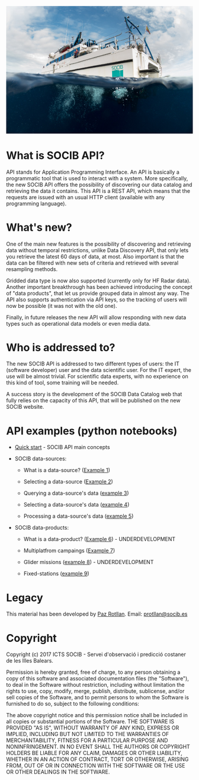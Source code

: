 
<img src="/images/bg-masthead3.jpg" alt="SOCIB">

# What is SOCIB API?

API stands for Application Programming Interface. An API is basically a programmatic tool that is used to interact with a system. More specifically, the new SOCIB API offers the possibility of discovering our data catalog and retrieving the data it contains. This API is a REST API, which means that the requests are issued with an usual HTTP client (available with any programming language). 

# What's new?

One of the main new features is the possibility of discovering and retrieving data without temporal restrictions, unlike Data Discovery API, that only lets you retrieve the latest 60 days of data, at most. Also important is that the data can be filtered with new sets of criteria and retrieved with several resampling methods. 

Gridded data type is now also supported (currently only for HF Radar data). Another important breakthrough has been achieved introducing the concept of "data products", that let us provide grouped data in almost any way. The API also supports authentication via API keys, so the tracking of users will now be possible (it was not with the old one). 

Finally, in future releases the new API will allow responding with new data types such as operational data models or even media data.

# Who is addressed to?

The new SOCIB API is addressed to two different types of users: the IT (software developer) user and the data scientific user. For the IT expert, the use will be almost trivial. For  scientific data experts, with no experience on this kind of tool, some training will be needed. 

A success story is the development of the SOCIB Data Catalog web that fully relies on the capacity of this API, that will be published on the new SOCIB website.

# API examples (python notebooks)

* [Quick start](https://github.com/pazrg/SOCIB_API/blob/master/tips/quick_start.ipynb) - SOCIB API main concepts

* SOCIB data-sources:

	- What is a data-source? ([Example 1](https://github.com/pazrg/SOCIB_API/blob/master/data_sources/what_is_a_data_source.ipynb))

	- Selecting a data-source ([Example 2](https://github.com/pazrg/SOCIB_API/blob/master/data_sources/selecting_a_data_source.ipynb))

	- Querying a data-source's data ([example 3](https://github.com/pazrg/SOCIB_API/blob/master/data_sources/querying_a_data_sources_data.ipynb))

	- Selecting a data-source's data ([example 4](https://github.com/pazrg/SOCIB_API/blob/master/data_sources/selecting_a_data_sources_data.ipynb))

	- Processing a data-source's data ([example 5](https://github.com/pazrg/SOCIB_API/blob/master/data_sources/processing_a_data_sources_data.ipynb))
 
* SOCIB data-products:

	- What is a data-product? ([Example 6](https://github.com/pazrg/SOCIB_API/blob/master/data_sources/what_is_a_data_product.ipynb)) - UNDERDEVELOPMENT

	- Multiplatfrom campaings ([Example 7](https://github.com/pazrg/SOCIB_API/blob/master/data_products/oceanographic_campaings.ipynb))

	- Glider missions ([example 8](https://github.com/pazrg/SOCIB_API/blob/master/data_sources/glider_missions.ipynb)) - UNDERDEVELOPMENT

	- Fixed-stations ([example 9](https://github.com/pazrg/SOCIB_API/blob/master/data_products/fixed_stations.ipynb))


# Legacy
This material has been developed by [Paz Rotllan](https://github.com/pazrg). Email: protllan@socib.es

# Copyright
Copyright (c) 2017 ICTS SOCIB - Servei d'observació i predicció costaner de les Illes Balears.

Permission is hereby granted, free of charge, to any person obtaining a copy
of this software and associated documentation files (the "Software"), to deal
in the Software without restriction, including without limitation the rights
to use, copy, modify, merge, publish, distribute, sublicense, and/or sell
copies of the Software, and to permit persons to whom the Software is
furnished to do so, subject to the following conditions:

The above copyright notice and this permission notice shall be included in
all copies or substantial portions of the Software.
THE SOFTWARE IS PROVIDED "AS IS", WITHOUT WARRANTY OF ANY KIND, EXPRESS OR
IMPLIED, INCLUDING BUT NOT LIMITED TO THE WARRANTIES OF MERCHANTABILITY,
FITNESS FOR A PARTICULAR PURPOSE AND NONINFRINGEMENT. IN NO EVENT SHALL THE
AUTHORS OR COPYRIGHT HOLDERS BE LIABLE FOR ANY CLAIM, DAMAGES OR OTHER
LIABILITY, WHETHER IN AN ACTION OF CONTRACT, TORT OR OTHERWISE, ARISING FROM,
OUT OF OR IN CONNECTION WITH THE SOFTWARE OR THE USE OR OTHER DEALINGS IN
THE SOFTWARE.
